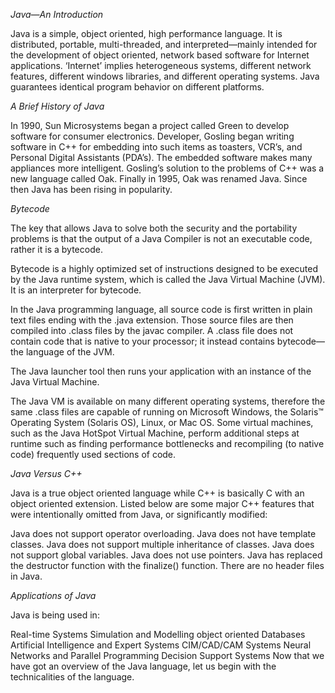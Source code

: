 *Java—An Introduction*

Java is a simple, object oriented, high performance language. It is distributed, portable, multi-threaded, and interpreted—mainly intended for the development of object oriented, network based software for Internet applications. ‘Internet’ implies heterogeneous systems, different network features, different windows libraries, and different operating systems. Java guarantees identical program behavior on different platforms.



*A Brief History of Java*

In 1990, Sun Microsystems began a project called Green to develop software for consumer electronics. Developer, Gosling began writing software in C++ for embedding into such items as toasters, VCR’s, and Personal Digital Assistants (PDA’s). The embedded software makes many appliances more intelligent. Gosling’s solution to the problems of C++ was a new language called Oak. Finally in 1995, Oak was renamed Java. Since then Java has been rising in popularity.



*Bytecode*

The key that allows Java to solve both the security and the portability problems is that the output of a Java Compiler is not an executable code, rather it is a bytecode.

Bytecode is a highly optimized set of instructions designed to be executed by the Java runtime system, which is called the Java Virtual Machine (JVM). It is an interpreter for bytecode.

In the Java programming language, all source code is first written in plain text files ending with the .java extension. Those source files are then compiled into .class files by the javac compiler. A .class file does not contain code that is native to your processor; it instead contains bytecode—the language of the JVM.

The Java launcher tool then runs your application with an instance of the Java Virtual Machine.

The Java VM is available on many different operating systems, therefore the same .class files are capable of running on Microsoft Windows, the Solaris™ Operating System (Solaris OS), Linux, or Mac OS. Some virtual machines, such as the Java HotSpot Virtual Machine, perform additional steps at runtime such as finding performance bottlenecks and recompiling (to native code) frequently used sections of code.



*Java Versus C++*

Java is a true object oriented language while C++ is basically C with an object oriented extension. Listed below are some major C++ features that were intentionally omitted from Java, or significantly modified:

Java does not support operator overloading.
Java does not have template classes.
Java does not support multiple inheritance of classes.
Java does not support global variables.
Java does not use pointers.
Java has replaced the destructor function with the finalize() function.
There are no header files in Java.



*Applications of Java*

Java is being used in:

Real-time Systems
Simulation and Modelling
object oriented Databases
Artificial Intelligence and Expert Systems
CIM/CAD/CAM Systems
Neural Networks and Parallel Programming
Decision Support Systems
Now that we have got an overview of the Java language, let us begin with the technicalities of the language.

